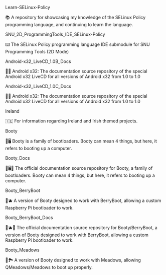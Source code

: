 
Learn-SELinux-Policy

📚️ A repository for showcasing my knowledge of the SELinux Policy programming language, and continuing to learn the language. 

SNU_2D_ProgrammingTools_IDE_SELinux-Policy

⌨️ The SELinux Policy programming language IDE submodule for SNU Programming Tools (2D Mode)

Android-x32_LiveCD_1.0B_Docs

🤖️📖️ Android x32: The documentation source repository of the special Android x32 LiveCD for all versions of Android x32 from 1.0 to 1.0

Android-x32_LiveCD_1.0C_Docs

🤖️📖️ Android x32: The documentation source repository of the special Android x32 LiveCD for all versions of Android x32 from 1.0 to 1.0

Ireland

🇮🇪️ For information regarding Ireland and Irish themed projects.

Booty

🥾️🖥️ Booty is a family of bootloaders. Booty can mean 4 things, but here, it refers to booting up a computer.

Booty_Docs

🥾️🖥️📖️ The official documentation source repository for Booty, a family of bootloaders. Booty can mean 4 things, but here, it refers to booting up a computer.

Booty_BerryBoot

🥾️🫐️ A version of Booty designed to work with BerryBoot, allowing a custom Raspberry Pi bootloader to work.

Booty_BerryBoot_Docs

🥾️🫐️📖️ The official documentation source repository for Booty/BerryBoot, a version of Booty designed to work with BerryBoot, allowing a custom Raspberry Pi bootloader to work.

Booty_Meadows

🥾️🏞️ A version of Booty designed to work with Meadows, allowing QMeadows/Meadows to boot up properly.

